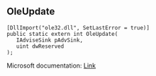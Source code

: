 ## OleUpdate

```
[DllImport("ole32.dll", SetLastError = true)]
public static extern int OleUpdate(
   IAdviseSink pAdvSink,
   uint dwReserved
);
```

Microsoft documentation: [Link](https://learn.microsoft.com/en-us/windows/win32/api/oleidl/ne-oleidl-oleupdate)
